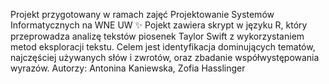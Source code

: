 Projekt przygotowany w ramach zajęć Projektowanie Systemów Informatycznych na WNE UW ✨
Pojekt zawiera skrypt w języku R, który przeprowadza analizę tekstów piosenek Taylor Swift z wykorzystaniem metod eksploracji tekstu. Celem jest identyfikacja dominujących tematów, najczęściej używanych słów i zwrotów, oraz zbadanie współwystępowania wyrazów.
Autorzy: Antonina Kaniewska, Zofia Hasslinger
